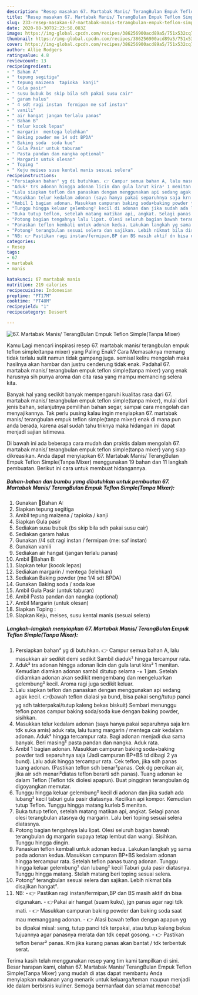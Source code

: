 ```yaml
---
description: "Resep masakan 67. Martabak Manis/ TerangBulan Empuk Teflon Simple(Tanpa Mixer) | Langkah Membuat 67. Martabak Manis/ TerangBulan Empuk Teflon Simple(Tanpa Mixer) Yang Enak Banget"
title: "Resep masakan 67. Martabak Manis/ TerangBulan Empuk Teflon Simple(Tanpa Mixer) | Langkah Membuat 67. Martabak Manis/ TerangBulan Empuk Teflon Simple(Tanpa Mixer) Yang Enak Banget"
slug: 233-resep-masakan-67-martabak-manis-terangbulan-empuk-teflon-simpletanpa-mixer-langkah-membuat-67-martabak-manis-terangbulan-empuk-teflon-simpletanpa-mixer-yang-enak-banget
date: 2020-08-30T02:23:58.083Z
image: https://img-global.cpcdn.com/recipes/386256900acd89a5/751x532cq70/67-martabak-manis-terangbulan-empuk-teflon-simpletanpa-mixer-foto-resep-utama.jpg
thumbnail: https://img-global.cpcdn.com/recipes/386256900acd89a5/751x532cq70/67-martabak-manis-terangbulan-empuk-teflon-simpletanpa-mixer-foto-resep-utama.jpg
cover: https://img-global.cpcdn.com/recipes/386256900acd89a5/751x532cq70/67-martabak-manis-terangbulan-empuk-teflon-simpletanpa-mixer-foto-resep-utama.jpg
author: Allie Rodgers
ratingvalue: 4.8
reviewcount: 13
recipeingredient:
- " Bahan A"
- " tepung segitiga"
- " tepung maizena  tapioka  kanji"
- " Gula pasir"
- " susu bubuk bs skip bila sdh pakai susu cair"
- " garam halus"
- " 4 sdt ragi instan  fermipan me saf instan"
- " vanili"
- " air hangat jangan terlalu panas"
- " Bahan B"
- " telur kocok lepas"
- " margarin  mentega lelehkan"
- " Baking powder me 14 sdt BPDA"
- " Baking soda  soda kue"
- " Gula Pasir untuk taburan"
- " Pasta pandan dan nangka optional"
- " Margarin untuk olesan"
- " Toping "
- " Keju meises susu kental manis sesuai selera"
recipeinstructions:
- "Persiapkan bahan² yg di butuhkan. 👉 Campur semua bahan A, lalu masukkan air sedikit demi sedikit Sambil diaduk² hingga tercampur rata."
- "Aduk² trs adonan hingga adonan licin dan gula larut kira² 1 menitan. Kemudian diamkan adonan sambil ditutup selama -+ 1 jam. Setelah didiamkan adonan akan sedikit mengembang dan mengeluarkan gelembung² kecil. Aroma ragi juga sedikit keluar."
- "Lalu siapkan teflon dan panaskan dengan menggunakan api sedang agak kecil. 👉(bawah teflon dialasi ya bund, bisa pakai seng/tutup panci yg sdh takterpakai/tutup kaleng bekas biskuit) Sembari menunggu teflon panas campur baking soda/soda kue dengan baking powder, sisihkan."
- "Masukkan telur kedalam adonan (saya hanya pakai separuhnya saja krn tdk suka amis) aduk rata, lalu tuang margarin / mentega cair kedalam adonan. Aduk² hingga tercampur rata. Bagi adonan menjadi dua sama banyak. Beri masing² pasta pandan dan nangka. Aduk rata."
- "Ambil 1 bagian adonan. Masukkan campuran baking soda+baking powder tadi separuhnya saja (Jadi campuran BP+BS td dibagi 2 ya bund). Lalu aduk hingga tercampur rata. Cek teflon, jika sdh panas tuang adonan. (Pastikan teflon sdh benar²panas. Cek dg percikan air, jika air sdh menari²diatas teflon berarti sdh panas). Tuang adonan ke dalam Teflon (Teflon tdk diolesi apapun). Buat pinggiran terangbulan dg digoyangkan memutar."
- "Tunggu hingga keluar gelembung² kecil di adonan dan jika sudah ada lubang² kecil taburi gula pasir diatasnya. Kecilkan api kompor. Kemudian tutup Teflon. Tunggu hingga matang kurleb 5 menitan."
- "Buka tutup teflon, setelah matang matikan api, angkat. Selagi panas olesi terangbulan atasnya dg margarin. Lalu beri toping sesuai selera diatasnya."
- "Potong bagian tengahnya lalu lipat. Olesi seluruh bagian bawah terangbulan dg margarin supaya tetap lembut dan wangi. Sisihkan. Tunggu hingga dingin."
- "Panaskan teflon kembali untuk adonan kedua. Lakukan langkah yg sama pada adonan kedua. Masukkan campuran BP+BS kedalam adonan hingga tercampur rata. Setelah teflon panas tuang adonan. Tunggu hingga keluar gelembung² dan lubang² kecil Taburi gula pasir diatasnya. Tunggu hingga matang. Stelah matang beri toping sesuai selera."
- "Potong² terangbulan sesuai selera dan sajikan. Lebih nikmat bila disajikan hangat²."
- "NB: 👉 Pastikan ragi instan/fermipan,BP dan BS masih aktif dn bisa digunakan. 👉Pakai air hangat (suam kuku), jgn panas agar ragi tdk mati. 👉 Masukkan campuran baking powder dan baking soda saat mau memanggang adonan. 👉 Alasi bawah teflon dengan apapun yg bs dipakai misal: seng, tutup panci tdk terpakai, atau tutup kaleng bekas tujuannya agar panasnya merata dan tdk cepat gosong. 👉 Pastikan teflon benar² panas. Krn jika kurang panas akan bantat / tdk terbentuk serat."
categories:
- Resep
tags:
- 67
- martabak
- manis

katakunci: 67 martabak manis 
nutrition: 219 calories
recipecuisine: Indonesian
preptime: "PT17M"
cooktime: "PT48M"
recipeyield: "1"
recipecategory: Dessert

---
```



![67. Martabak Manis/ TerangBulan Empuk Teflon Simple(Tanpa Mixer)](https://img-global.cpcdn.com/recipes/386256900acd89a5/751x532cq70/67-martabak-manis-terangbulan-empuk-teflon-simpletanpa-mixer-foto-resep-utama.jpg)

Kamu Lagi mencari inspirasi resep 67. martabak manis/ terangbulan empuk teflon simple(tanpa mixer) yang Paling Enak? Cara Memasaknya memang tidak terlalu sulit namun tidak gampang juga. semisal keliru mengolah maka hasilnya akan hambar dan justru cenderung tidak enak. Padahal 67. martabak manis/ terangbulan empuk teflon simple(tanpa mixer) yang enak harusnya sih punya aroma dan cita rasa yang mampu memancing selera kita.

Banyak hal yang sedikit banyak mempengaruhi kualitas rasa dari 67. martabak manis/ terangbulan empuk teflon simple(tanpa mixer), mulai dari jenis bahan, selanjutnya pemilihan bahan segar, sampai cara mengolah dan menyajikannya. Tak perlu pusing kalau ingin menyiapkan 67. martabak manis/ terangbulan empuk teflon simple(tanpa mixer) enak di mana pun anda berada, karena asal sudah tahu triknya maka hidangan ini dapat menjadi sajian istimewa.




Di bawah ini ada beberapa cara mudah dan praktis dalam mengolah 67. martabak manis/ terangbulan empuk teflon simple(tanpa mixer) yang siap dikreasikan. Anda dapat menyiapkan 67. Martabak Manis/ TerangBulan Empuk Teflon Simple(Tanpa Mixer) menggunakan 19 bahan dan 11 langkah pembuatan. Berikut ini cara untuk membuat hidangannya.

<!--inarticleads1-->

##### Bahan-bahan dan bumbu yang dibutuhkan untuk pembuatan 67. Martabak Manis/ TerangBulan Empuk Teflon Simple(Tanpa Mixer):

1. Gunakan  🌟Bahan A:
1. Siapkan  tepung segitiga
1. Ambil  tepung maizena / tapioka / kanji
1. Siapkan  Gula pasir
1. Sediakan  susu bubuk (bs skip bila sdh pakai susu cair)
1. Sediakan  garam halus
1. Gunakan  //4 sdt ragi instan / fermipan (me: saf instan)
1. Gunakan  vanili
1. Sediakan  air hangat (jangan terlalu panas)
1. Ambil  🌟Bahan B:
1. Siapkan  telur (kocok lepas)
1. Sediakan  margarin / mentega (lelehkan)
1. Sediakan  Baking powder (me 1/4 sdt BPDA)
1. Gunakan  Baking soda / soda kue
1. Ambil  Gula Pasir (untuk taburan)
1. Ambil  Pasta pandan dan nangka (optional)
1. Ambil  Margarin (untuk olesan)
1. Siapkan  Toping :
1. Siapkan  Keju, meises, susu kental manis (sesuai selera)




<!--inarticleads2-->

##### Langkah-langkah menyiapkan 67. Martabak Manis/ TerangBulan Empuk Teflon Simple(Tanpa Mixer):

1. Persiapkan bahan² yg di butuhkan. 👉 Campur semua bahan A, lalu masukkan air sedikit demi sedikit Sambil diaduk² hingga tercampur rata.
1. Aduk² trs adonan hingga adonan licin dan gula larut kira² 1 menitan. Kemudian diamkan adonan sambil ditutup selama -+ 1 jam. Setelah didiamkan adonan akan sedikit mengembang dan mengeluarkan gelembung² kecil. Aroma ragi juga sedikit keluar.
1. Lalu siapkan teflon dan panaskan dengan menggunakan api sedang agak kecil. 👉(bawah teflon dialasi ya bund, bisa pakai seng/tutup panci yg sdh takterpakai/tutup kaleng bekas biskuit) Sembari menunggu teflon panas campur baking soda/soda kue dengan baking powder, sisihkan.
1. Masukkan telur kedalam adonan (saya hanya pakai separuhnya saja krn tdk suka amis) aduk rata, lalu tuang margarin / mentega cair kedalam adonan. Aduk² hingga tercampur rata. Bagi adonan menjadi dua sama banyak. Beri masing² pasta pandan dan nangka. Aduk rata.
1. Ambil 1 bagian adonan. Masukkan campuran baking soda+baking powder tadi separuhnya saja (Jadi campuran BP+BS td dibagi 2 ya bund). Lalu aduk hingga tercampur rata. Cek teflon, jika sdh panas tuang adonan. (Pastikan teflon sdh benar²panas. Cek dg percikan air, jika air sdh menari²diatas teflon berarti sdh panas). Tuang adonan ke dalam Teflon (Teflon tdk diolesi apapun). Buat pinggiran terangbulan dg digoyangkan memutar.
1. Tunggu hingga keluar gelembung² kecil di adonan dan jika sudah ada lubang² kecil taburi gula pasir diatasnya. Kecilkan api kompor. Kemudian tutup Teflon. Tunggu hingga matang kurleb 5 menitan.
1. Buka tutup teflon, setelah matang matikan api, angkat. Selagi panas olesi terangbulan atasnya dg margarin. Lalu beri toping sesuai selera diatasnya.
1. Potong bagian tengahnya lalu lipat. Olesi seluruh bagian bawah terangbulan dg margarin supaya tetap lembut dan wangi. Sisihkan. Tunggu hingga dingin.
1. Panaskan teflon kembali untuk adonan kedua. Lakukan langkah yg sama pada adonan kedua. Masukkan campuran BP+BS kedalam adonan hingga tercampur rata. Setelah teflon panas tuang adonan. Tunggu hingga keluar gelembung² dan lubang² kecil Taburi gula pasir diatasnya. Tunggu hingga matang. Stelah matang beri toping sesuai selera.
1. Potong² terangbulan sesuai selera dan sajikan. Lebih nikmat bila disajikan hangat².
1. NB: - 👉 Pastikan ragi instan/fermipan,BP dan BS masih aktif dn bisa digunakan. - 👉Pakai air hangat (suam kuku), jgn panas agar ragi tdk mati. - 👉 Masukkan campuran baking powder dan baking soda saat mau memanggang adonan. - 👉 Alasi bawah teflon dengan apapun yg bs dipakai misal: seng, tutup panci tdk terpakai, atau tutup kaleng bekas tujuannya agar panasnya merata dan tdk cepat gosong. - 👉 Pastikan teflon benar² panas. Krn jika kurang panas akan bantat / tdk terbentuk serat.




Terima kasih telah menggunakan resep yang tim kami tampilkan di sini. Besar harapan kami, olahan 67. Martabak Manis/ TerangBulan Empuk Teflon Simple(Tanpa Mixer) yang mudah di atas dapat membantu Anda menyiapkan makanan yang menarik untuk keluarga/teman maupun menjadi ide dalam berbisnis kuliner. Semoga bermanfaat dan selamat mencoba!
